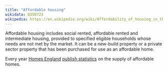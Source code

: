 ```yaml
---
title: "Affordable housing"
wikidata: Q350723
wikipedia: https://en.wikipedia.org/wiki/Affordability_of_housing_in_the_United_Kingdom
---
```


Affordable housing includes social rented, affordable rented and intermediate housing, provided to specified eligible households whose needs are not met by the market. It can be a new-build property or a private sector property that has been purchased for use as an affordable home.

Every year [Homes England](https://www.gov.uk/government/organisations/homes-england) [publish statistics](https://www.gov.uk/government/collections/housing-statistics) on the supply of affordable homes.
